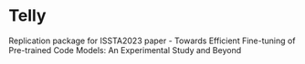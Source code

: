 # Telly
Replication package for ISSTA2023 paper - Towards Efficient Fine-tuning of Pre-trained Code Models: An Experimental Study and Beyond
